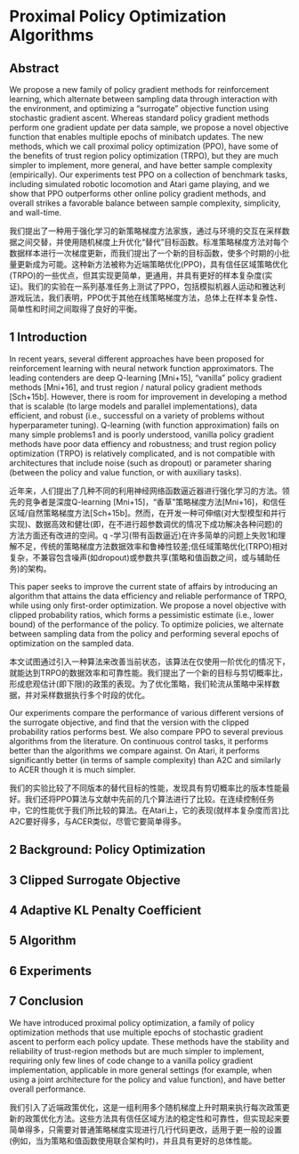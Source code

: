 # Proximal Policy Optimization Algorithms

## Abstract

We propose a new family of policy gradient methods for reinforcement learning, which alternate between sampling data through interaction with the environment, and optimizing a “surrogate” objective function using stochastic gradient ascent. Whereas standard policy gradient methods perform one gradient update per data sample, we propose a novel objective function that enables multiple epochs of minibatch updates. The new methods, which we call proximal policy optimization (PPO), have some of the benefits of trust region policy optimization (TRPO), but they are much simpler to implement, more general, and have better sample complexity (empirically). Our experiments test PPO on a collection of benchmark tasks, including simulated robotic locomotion and Atari game playing, and we show that PPO outperforms other online policy gradient methods, and overall strikes a favorable balance between sample complexity, simplicity, and wall-time.

我们提出了一种用于强化学习的新策略梯度方法家族，通过与环境的交互在采样数据之间交替，并使用随机梯度上升优化“替代”目标函数。标准策略梯度方法对每个数据样本进行一次梯度更新，而我们提出了一个新的目标函数，使多个时期的小批量更新成为可能。这种新方法被称为近端策略优化(PPO)，具有信任区域策略优化(TRPO)的一些优点，但其实现更简单，更通用，并具有更好的样本复杂度(实证)。我们的实验在一系列基准任务上测试了PPO，包括模拟机器人运动和雅达利游戏玩法，我们表明，PPO优于其他在线策略梯度方法，总体上在样本复杂性、简单性和时间之间取得了良好的平衡。

## 1 Introduction

In recent years, several different approaches have been proposed for reinforcement learning with neural network function approximators. The leading contenders are deep Q-learning [Mni+15], “vanilla” policy gradient methods [Mni+16], and trust region / natural policy gradient methods [Sch+15b]. However, there is room for improvement in developing a method that is scalable (to large models and parallel implementations), data efficient, and robust (i.e., successful on a variety of problems without hyperparameter tuning). Q-learning (with function approximation) fails on many simple problems1 and is poorly understood, vanilla policy gradient methods have poor data effiency and robustness; and trust region policy optimization (TRPO) is relatively complicated, and is not compatible with architectures that include noise (such as dropout) or parameter sharing (between the policy and value function, or with auxiliary tasks).

近年来，人们提出了几种不同的利用神经网络函数逼近器进行强化学习的方法。领先的竞争者是深度Q-learning [Mni+15]，“香草”策略梯度方法[Mni+16]，和信任区域/自然策略梯度方法[Sch+15b]。然而，在开发一种可伸缩(对大型模型和并行实现)、数据高效和健壮(即，在不进行超参数调优的情况下成功解决各种问题)的方法方面还有改进的空间。q -学习(带有函数逼近)在许多简单的问题上失败1和理解不足，传统的策略梯度方法数据效率和鲁棒性较差;信任域策略优化(TRPO)相对复杂，不兼容包含噪声(如dropout)或参数共享(策略和值函数之间，或与辅助任务)的架构。

This paper seeks to improve the current state of affairs by introducing an algorithm that attains the data efficiency and reliable performance of TRPO, while using only first-order optimization. We propose a novel objective with clipped probability ratios, which forms a pessimistic estimate (i.e., lower bound) of the performance of the policy. To optimize policies, we alternate between sampling data from the policy and performing several epochs of optimization on the sampled data.

本文试图通过引入一种算法来改善当前状态，该算法在仅使用一阶优化的情况下，就能达到TRPO的数据效率和可靠性能。我们提出了一个新的目标与剪切概率比，形成悲观估计(即下限)的政策的表现。为了优化策略，我们轮流从策略中采样数据，并对采样数据执行多个时段的优化。

Our experiments compare the performance of various different versions of the surrogate objective, and find that the version with the clipped probability ratios performs best. We also compare PPO to several previous algorithms from the literature. On continuous control tasks, it performs better than the algorithms we compare against. On Atari, it performs significantly better (in terms of sample complexity) than A2C and similarly to ACER though it is much simpler.

我们的实验比较了不同版本的替代目标的性能，发现具有剪切概率比的版本性能最好。我们还将PPO算法与文献中先前的几个算法进行了比较。在连续控制任务中，它的性能优于我们所比较的算法。在Atari上，它的表现(就样本复杂度而言)比A2C要好得多，与ACER类似，尽管它要简单得多。

## 2 Background: Policy Optimization

## 3 Clipped Surrogate Objective

## 4 Adaptive KL Penalty Coefficient

## 5 Algorithm

## 6 Experiments

## 7 Conclusion

We have introduced proximal policy optimization, a family of policy optimization methods that use multiple epochs of stochastic gradient ascent to perform each policy update. These methods have the stability and reliability of trust-region methods but are much simpler to implement, requiring only few lines of code change to a vanilla policy gradient implementation, applicable in more general settings (for example, when using a joint architecture for the policy and value function), and have better overall performance.

我们引入了近端政策优化，这是一组利用多个随机梯度上升时期来执行每次政策更新的政策优化方法。这些方法具有信任区域方法的稳定性和可靠性，但实现起来要简单得多，只需要对普通策略梯度实现进行几行代码更改，适用于更一般的设置(例如，当为策略和值函数使用联合架构时)，并且具有更好的总体性能。
